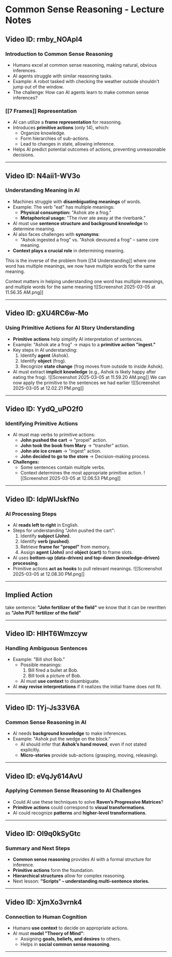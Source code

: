 # Common Sense Reasoning - Lecture Notes

## Video ID: rmby_NOApI4
### Introduction to Common Sense Reasoning
- Humans excel at common sense reasoning, making natural, obvious inferences.
- AI agents struggle with similar reasoning tasks.
- Example: A robot tasked with checking the weather outside shouldn't jump out of the window.
- The challenge: How can AI agents learn to make common sense inferences?

### [[7 Frames]] Representation
- AI can utilize a **frame representation** for reasoning.
- Introduces **primitive actions** (only 14), which:
  - Organize knowledge.
  - Form hierarchies of sub-actions.
  - Lead to changes in state, allowing inference.
- Helps AI predict potential outcomes of actions, preventing unreasonable decisions.

---

## Video ID: N4aii1-WV3o
### Understanding Meaning in AI
- Machines struggle with **disambiguating meanings** of words.
- Example: The verb "eat" has multiple meanings:
  - **Physical consumption:** "Ashok ate a frog."
  - **Metaphorical usage:** "The river ate away at the riverbank."
- AI must use **sentence structure and background knowledge** to determine meaning.
- AI also faces challenges with **synonyms**:
  - "Ashok ingested a frog" vs. "Ashok devoured a frog" – same core meaning.
- **Context plays a crucial role** in determining meaning.

This is the inverse of the problem from [[14 Understanding]] where one word has multiple meanings, we now have multiple words for the same meaning. 

Context matters in helping understanding one word has multiple meanings, and multiple words for the same meaning
![[Screenshot 2025-03-05 at 11.56.35 AM.png]]

---

## Video ID: gXU4RC6w-Mo
### Using Primitive Actions for AI Story Understanding
- **Primitive actions** help simplify AI interpretation of sentences.
- Example: "Ashok ate a frog" → maps to a **primitive action "ingest."**
- Key steps in AI understanding:
  1. Identify **agent** (Ashok).
  2. Identify **object** (frog).
  3. Recognize **state change** (frog moves from outside to inside Ashok).
- AI must extract **implicit knowledge** (e.g., Ashok is likely happy after eating the frog).
![[Screenshot 2025-03-05 at 11.59.20 AM.png]]
We can now apply the primitive to the sentences we had earlier
![[Screenshot 2025-03-05 at 12.02.21 PM.png]]

---

## Video ID: YydQ_uPO2f0
### Identifying Primitive Actions
- AI must map verbs to primitive actions:
  - **John pushed the cart** → "propel" action.
  - **John took the book from Mary** → "transfer" action.
  - **John ate ice cream** → "ingest" action.
  - **John decided to go to the store** → Decision-making process.
- **Challenges:**
  - Some sentences contain multiple verbs.
  - Context determines the most appropriate primitive action.
![[Screenshot 2025-03-05 at 12.06.53 PM.png]]
---

## Video ID: IdpWlJskfNo
### AI Processing Steps
- AI **reads left to right** in English.
- Steps for understanding "John pushed the cart":
  1. Identify **subject (John)**.
  2. Identify **verb (pushed)**.
  3. Retrieve **frame for "propel"** from memory.
  4. Assign **agent (John)** and **object (cart)** to frame slots.
- AI uses **bottom-up (data-driven) and top-down (knowledge-driven) processing**.
- Primitive actions **act as hooks** to pull relevant meanings.
![[Screenshot 2025-03-05 at 12.08.30 PM.png]]

---
## Implied Action 

take sentence: **"John fertilizer of the field"**
we know that it can be rewritten as **"John PUT fertilizer of the field"**

---

## Video ID: HIHT6Wmzcyw
### Handling Ambiguous Sentences
- Example: "Bill shot Bob."
  - Possible meanings:
    1. Bill fired a bullet at Bob.
    2. Bill took a picture of Bob.
  - AI must **use context** to disambiguate.
- AI **may revise interpretations** if it realizes the initial frame does not fit.

---

## Video ID: 1Yj-Js33V6A
### Common Sense Reasoning in AI
- AI needs **background knowledge** to make inferences.
- Example: "Ashok put the wedge on the block."
  - AI should infer that **Ashok’s hand moved**, even if not stated explicitly.
  - **Micro-stories** provide sub-actions (grasping, moving, releasing).

---

## Video ID: eVqJy614AvU
### Applying Common Sense Reasoning to AI Challenges
- Could AI use these techniques to solve **Raven’s Progressive Matrices**?
- **Primitive actions** could correspond to **visual transformations**.
- AI could recognize **patterns** and **higher-level transformations**.

---

## Video ID: Ol9q0kSyGtc
### Summary and Next Steps
- **Common sense reasoning** provides AI with a formal structure for inference.
- **Primitive actions** form the foundation.
- **Hierarchical structures** allow for complex reasoning.
- Next lesson: **"Scripts" – understanding multi-sentence stories.**

---

## Video ID: XjmXo3vrnk4
### Connection to Human Cognition
- Humans **use context** to decide on appropriate actions.
- AI must **model "Theory of Mind"**:
  - Assigning **goals, beliefs, and desires** to others.
  - Helps in **social common sense reasoning**.

---
